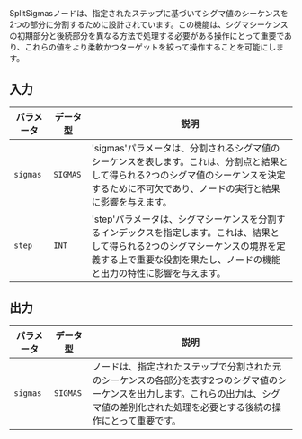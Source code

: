 
SplitSigmasノードは、指定されたステップに基づいてシグマ値のシーケンスを2つの部分に分割するために設計されています。この機能は、シグマシーケンスの初期部分と後続部分を異なる方法で処理する必要がある操作にとって重要であり、これらの値をより柔軟かつターゲットを絞って操作することを可能にします。

## 入力

| パラメータ | データ型 | 説明 |
|-----------|-------------|------|
| `sigmas`  | `SIGMAS`    | 'sigmas'パラメータは、分割されるシグマ値のシーケンスを表します。これは、分割点と結果として得られる2つのシグマ値のシーケンスを決定するために不可欠であり、ノードの実行と結果に影響を与えます。 |
| `step`    | `INT`       | 'step'パラメータは、シグマシーケンスを分割するインデックスを指定します。これは、結果として得られる2つのシグマシーケンスの境界を定義する上で重要な役割を果たし、ノードの機能と出力の特性に影響を与えます。 |

## 出力

| パラメータ | データ型 | 説明 |
|-----------|-------------|------|
| `sigmas`  | `SIGMAS`    | ノードは、指定されたステップで分割された元のシーケンスの各部分を表す2つのシグマ値のシーケンスを出力します。これらの出力は、シグマ値の差別化された処理を必要とする後続の操作にとって重要です。 |
